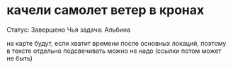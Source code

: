 # качели самолет ветер в кронах

Статус: Завершено
Чья задача: Альбина

на карте будут, если хватит времени после основных локаций,  поэтому в тексте  отдельно подсвечивать можно не надо (ссылки потом может не быть)
